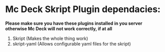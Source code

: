 # Mc Deck Skript Plugin dependacies:
**Please make sure you have these plugins installed in you server otherwise Mc Deck will not work correctly, if at all**

1. Skript (Makes the whole thing work)
2. skript-yaml (Allows configurable yaml files for the skript)